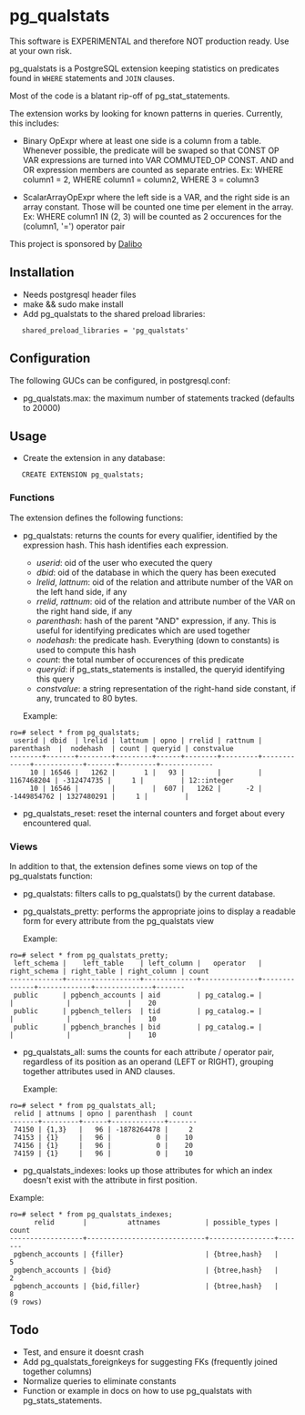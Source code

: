pg_qualstats
============

This software is EXPERIMENTAL and therefore NOT production ready. Use at your
own risk.

pg_qualstats is a PostgreSQL extension keeping statistics on predicates found
in ```WHERE``` statements and ```JOIN``` clauses.

Most of the code is a blatant rip-off of pg_stat_statements.

The extension works by looking for known patterns in queries. Currently, this
includes:

 - Binary OpExpr where at least one side is a column from a table. Whenever
   possible, the predicate will be swaped so that CONST OP VAR expressions are
   turned into VAR COMMUTED_OP CONST.
   AND and OR expression members are counted as separate entries.
   Ex: WHERE column1 = 2, WHERE column1 = column2, WHERE 3 = column3

 - ScalarArrayOpExpr where the left side is a VAR, and the right side is an
   array constant. Those will be counted one time per element in the array.
   Ex: WHERE column1 IN (2, 3) will be counted as 2 occurences for the (column1,
   '=') operator pair

This project is sponsored by [Dalibo](http://dalibo.com)


Installation
------------

- Needs postgresql header files
- make && sudo make install
- Add pg_qualstats to the shared preload libraries:
```
   shared_preload_libraries = 'pg_qualstats'
```

Configuration
-------------

The following GUCs can be configured, in postgresql.conf:

- pg_qualstats.max: the maximum number of statements tracked (defaults to 20000)

Usage
-----

- Create the extension in any database:

```
   CREATE EXTENSION pg_qualstats;
```

### Functions


The extension defines the following functions:

 - pg_qualstats: returns the counts for every qualifier, identified by the
   expression hash. This hash identifies each expression.
   - *userid*: oid of the user who executed the query
   - *dbid*: oid of the database in which the query has been executed
   - *lrelid*, *lattnum*: oid of the relation and attribute number of the VAR on
	 the left hand side, if any
   - *rrelid*, *rattnum*: oid of the relation and attribute number of the VAR on
	 the right hand side, if any
   - *parenthash*: hash of the parent "AND" expression, if any. This is useful
	 for identifying predicates which are used together
   - *nodehash*: the predicate hash. Everything (down to constants) is
	 used to compute this hash
   - *count*: the total number of occurences of this predicate
   - *queryid*: if pg_stats_statements is installed, the queryid identifying
     this query
   - *constvalue*: a string representation of the right-hand side constant, if
     any, truncated to 80 bytes.

   Example:

```
ro=# select * from pg_qualstats;
 userid | dbid  | lrelid | lattnum | opno | rrelid | rattnum | parenthash  |  nodehash  | count | queryid | constvalue  
--------+-------+--------+---------+------+--------+---------+-------------+------------+-------+---------+-------------
     10 | 16546 |   1262 |       1 |   93 |        |         |  1167468204 | -312474735 |     1 |         | 12::integer
     10 | 16546 |        |         |  607 |   1262 |      -2 | -1449854762 | 1327480291 |     1 |         | 
```



 - pg_qualstats_reset: reset the internal counters and forget about every
   encountered qual.

### Views

In addition to that, the extension defines some views on top of the pg_qualstats
function:

  - pg_qualstats: filters calls to pg_qualstats() by the current database.

  - pg_qualstats_pretty: performs the appropriate joins to display a readable
    form for every attribute from the pg_qualstats view

    Example:
  
```
ro=# select * from pg_qualstats_pretty;
 left_schema |    left_table    | left_column |   operator   | right_schema | right_table | right_column | count 
-------------+------------------+-------------+--------------+--------------+-------------+--------------+-------
 public      | pgbench_accounts | aid         | pg_catalog.= |              |             |              |    20
 public      | pgbench_tellers  | tid         | pg_catalog.= |              |             |              |    10
 public      | pgbench_branches | bid         | pg_catalog.= |              |             |              |    10
```

  - pg_qualstats_all: sums the counts for each attribute / operator pair,
    regardless of its position as an operand (LEFT or RIGHT), grouping together
	attributes used in AND clauses.

    Example:
```
ro=# select * from pg_qualstats_all;
 relid | attnums | opno | parenthash  | count 
-------+---------+------+-------------+-------
 74150 | {1,3}   |   96 | -1878264478 |     2
 74153 | {1}     |   96 |           0 |    10
 74156 | {1}     |   96 |           0 |    20
 74159 | {1}     |   96 |           0 |    10
```

  - pg_qualstats_indexes: looks up those attributes for which an index doesn't
    exist with the attribute in first position.

  Example:
```
ro=# select * from pg_qualstats_indexes;
      relid       |          attnames           | possible_types | count 
------------------+-----------------------------+----------------+-------
 pgbench_accounts | {filler}                    | {btree,hash}   |     5
 pgbench_accounts | {bid}                       | {btree,hash}   |     2
 pgbench_accounts | {bid,filler}                | {btree,hash}   |     8
(9 rows)
```


Todo
----

- Test, and ensure it doesnt crash
- Add pg_qualstats_foreignkeys for suggesting FKs (frequently joined together
  columns)
- Normalize queries to eliminate constants
- Function or example in docs on how to use pg_qualstats with
  pg_stats_statements.
